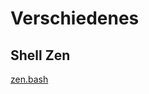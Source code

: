 # Verschiedenes

## Shell Zen
[zen.bash](https://raw.githubusercontent.com/maroph/openhpi_linux-cli_2022/main/samples/zen.bash)
